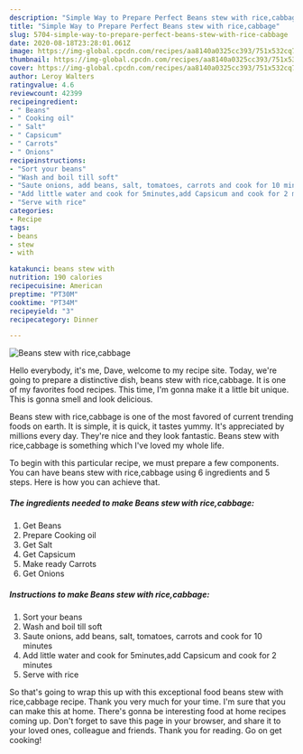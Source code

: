```yaml
---
description: "Simple Way to Prepare Perfect Beans stew with rice,cabbage"
title: "Simple Way to Prepare Perfect Beans stew with rice,cabbage"
slug: 5704-simple-way-to-prepare-perfect-beans-stew-with-rice-cabbage
date: 2020-08-18T23:28:01.061Z
image: https://img-global.cpcdn.com/recipes/aa8140a0325cc393/751x532cq70/beans-stew-with-ricecabbage-recipe-main-photo.jpg
thumbnail: https://img-global.cpcdn.com/recipes/aa8140a0325cc393/751x532cq70/beans-stew-with-ricecabbage-recipe-main-photo.jpg
cover: https://img-global.cpcdn.com/recipes/aa8140a0325cc393/751x532cq70/beans-stew-with-ricecabbage-recipe-main-photo.jpg
author: Leroy Walters
ratingvalue: 4.6
reviewcount: 42399
recipeingredient:
- " Beans"
- " Cooking oil"
- " Salt"
- " Capsicum"
- " Carrots"
- " Onions"
recipeinstructions:
- "Sort your beans"
- "Wash and boil till soft"
- "Saute onions, add beans, salt, tomatoes, carrots and cook for 10 minutes"
- "Add little water and cook for 5minutes,add Capsicum and cook for 2 minutes"
- "Serve with rice"
categories:
- Recipe
tags:
- beans
- stew
- with

katakunci: beans stew with 
nutrition: 190 calories
recipecuisine: American
preptime: "PT30M"
cooktime: "PT34M"
recipeyield: "3"
recipecategory: Dinner

---
```



![Beans stew with rice,cabbage](https://img-global.cpcdn.com/recipes/aa8140a0325cc393/751x532cq70/beans-stew-with-ricecabbage-recipe-main-photo.jpg)

Hello everybody, it's me, Dave, welcome to my recipe site. Today, we're going to prepare a distinctive dish, beans stew with rice,cabbage. It is one of my favorites food recipes. This time, I'm gonna make it a little bit unique. This is gonna smell and look delicious.



Beans stew with rice,cabbage is one of the most favored of current trending foods on earth. It is simple, it is quick, it tastes yummy. It's appreciated by millions every day. They're nice and they look fantastic. Beans stew with rice,cabbage is something which I've loved my whole life.


To begin with this particular recipe, we must prepare a few components. You can have beans stew with rice,cabbage using 6 ingredients and 5 steps. Here is how you can achieve that.

<!--inarticleads1-->

##### The ingredients needed to make Beans stew with rice,cabbage:

1. Get  Beans
1. Prepare  Cooking oil
1. Get  Salt
1. Get  Capsicum
1. Make ready  Carrots
1. Get  Onions




<!--inarticleads2-->

##### Instructions to make Beans stew with rice,cabbage:

1. Sort your beans
1. Wash and boil till soft
1. Saute onions, add beans, salt, tomatoes, carrots and cook for 10 minutes
1. Add little water and cook for 5minutes,add Capsicum and cook for 2 minutes
1. Serve with rice




So that's going to wrap this up with this exceptional food beans stew with rice,cabbage recipe. Thank you very much for your time. I'm sure that you can make this at home. There's gonna be interesting food at home recipes coming up. Don't forget to save this page in your browser, and share it to your loved ones, colleague and friends. Thank you for reading. Go on get cooking!
